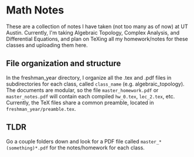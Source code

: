 # Math Notes
These are a collection of notes I have taken (not too many as of now) at UT Austin. Currently, I'm taking Algebraic Topology, Complex Analysis, and Differential Equations, and plan on TeXing all my homework/notes for these classes and uploading them here.

## File organization and structure
In the freshman_year directory, I organize all the .tex and .pdf files in subdirectories for each class, called `class_name` (e.g. algebraic_topology). The documents are modular, so the file `master_homework.pdf` or `master_notes.pdf` will contain each compiled `hw_0.tex`, `lec_2.tex`, etc. Currently, the TeX files share a common preamble, located in `freshman_year/preamble.tex`.

## TLDR
Go a couple folders down and look for a PDF file called `master_*(something)*.pdf` for the notes/homework for each class. 
